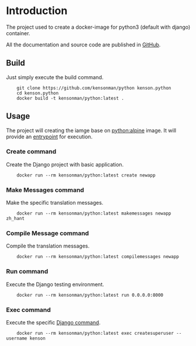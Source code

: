 Introduction
============

The project used to create a docker-image for python3 (default with django) container.

All the documentation and source code are published in [GitHub](https://github.com/kensonman/python).

Build
-----

Just simply execute the build command.

		git clone https://github.com/kensonman/python kenson.python
		cd kenson.python
		docker build -t kensonman/python:latest .

Usage
-----

The project will creating the iamge base on [python:alpine](https://hub.docker.com/_/python/) image.
It will provide an [entrypoint](https://github.com/kensonman/python/blob/master/scripts/entrypoint.sh) for execution.


### Create command
Create the Django project with basic application.

		docker run --rm kensonman/python:latest create newapp

### Make Messages command
Make the specific translation messages.

		docker run --rm kensonman/python:latest makemessages newapp zh_hant

### Compile Message command
Compile the translation messages.

		docker run --rm kensonman/python:latest compilemessages newapp

### Run command
Execute the Django testing environment.

		docker run --rm kensonman/python:latest run 0.0.0.0:8000

### Exec command
Execute the specific [Django command](https://docs.djangoproject.com/en/2.0/ref/django-admin/).

		docker run --rm kensonman/python:latest exec createsuperuser --username kenson
